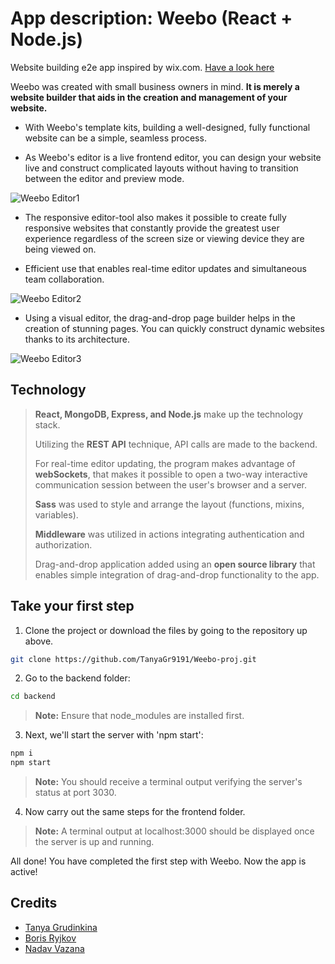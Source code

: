 # App description: Weebo (React + Node.js)

Website building e2e app inspired by wix.com. [Have a look here](https://weebo-proj.onrender.com/)

Weebo was created with small business owners in mind. **It is merely a website builder that aids in the creation and management of your website.**

- With Weebo's template kits, building a well-designed, fully functional website can be a simple, seamless process.

- As Weebo's editor is a live frontend editor, you can design your website live and construct complicated layouts without having to transition between the editor and preview mode. 

![Weebo Editor1](https://res.cloudinary.com/dxwlsxl5s/image/upload/v1670663658/tnwgurqnqp8qamdebvt3.jpg)

- The responsive editor-tool also makes it possible to create fully responsive websites that constantly provide the greatest user experience regardless of the screen size or viewing device they are being viewed on.

- Efficient use that enables real-time editor updates and simultaneous team collaboration.

![Weebo Editor2](https://res.cloudinary.com/dxwlsxl5s/image/upload/v1670664324/aq1lzjazjcng81kj37af.jpg)

- Using a visual editor, the drag-and-drop page builder helps in the creation of stunning pages. You can quickly construct dynamic websites thanks to its architecture.

![Weebo Editor3](https://res.cloudinary.com/dxwlsxl5s/image/upload/v1670668357/bwn9ch0azaerjgof9nvs.jpg)

## Technology

>**React, MongoDB, Express, and Node.js** make up the technology stack. 
>
>Utilizing the **REST API** technique, API calls are made to the backend. 
>
>For real-time editor updating, the program makes advantage of **webSockets**, that makes it possible to open a two-way interactive communication session between the user's browser and a server.
>
>**Sass** was used to style and arrange the layout (functions, mixins, variables).
>
>**Middleware** was utilized in actions integrating authentication and authorization.
>
>Drag-and-drop application added using an **open source library** that enables simple integration of drag-and-drop functionality to the app.

## Take your first step

1. Clone the project or download the files by going to the repository up above.

```sh
git clone https://github.com/TanyaGr9191/Weebo-proj.git
```
2. Go to the backend folder:
```sh
cd backend
```

> **Note:** Ensure that node_modules are installed first.

3. Next, we'll start the server with 'npm start':
```sh
npm i
npm start
```
>**Note:** You should receive a terminal output verifying the server's status at port 3030.

4. Now carry out the same steps for the frontend folder.

> **Note:** A terminal output at localhost:3000 should be displayed once the server is up and running.

All done! You have completed the first step with Weebo. Now the app is active!

## Credits

- [Tanya Grudinkina](https://github.com/TanyaGr9191)
- [Boris Ryjkov](https://github.com/BorisRy)
- [Nadav Vazana](https://github.com/NadavVazana)
